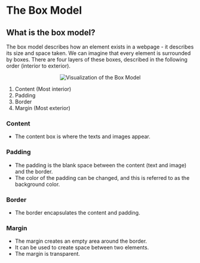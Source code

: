 # The Box Model

## What is the box model? 
The box model describes how an element exists in a webpage - it describes its size and space taken. We can imagine that every element is surrounded by boxes.
There are four layers of these boxes, described in the following order (interior to exterior). 

<p align="center">
  <img src="https://upload.wikimedia.org/wikipedia/commons/7/7a/Boxmodell-detail.png" alt="Visualization of the Box Model">
</p>

1. Content (Most interior) 
2. Padding
3. Border
4. Margin (Most exterior)

### Content
* The content box is where the texts and images appear. 
### Padding
* The padding is the blank space between the content (text and image) and the border.
* The color of the padding can be changed, and this is referred to as the background color.
### Border
* The border encapsulates the content and padding. 
### Margin
* The margin creates an empty area around the border.
* It can be used to create space between two elements.
* The margin is transparent. 


